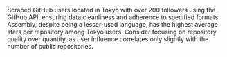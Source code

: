 Scraped GitHub users located in Tokyo with over 200 followers using the GitHub API, ensuring data cleanliness and adherence to specified formats.
Assembly, despite being a lesser-used language, has the highest average stars per repository among Tokyo users.
Consider focusing on repository quality over quantity, as user influence correlates only slightly with the number of public repositories.
